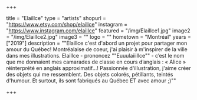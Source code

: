 +++

title = "Elaillce"
type = "artists"
shopurl = "https://www.etsy.com/shop/elaillce"
instagram = "https://www.instagram.com/elaillce"
featured = "/img/Elaillce1.jpg"
image2 = "/img/Elaillce2.jpg"
image3 = ""
logo = ""
hometown = "Montréal"
years = ["2019"]
description = "\"Elaillce c'est d'abord un projet pour partager mon amour du Québec! Montréalaise de coeur, j'ai plaisir à m'inspirer de la ville dans mes illustrations.  Elaillce - prononcez \"\"Euuulaiiillce\"\" - c’est le nom que me donnaient mes camarades de classe en cours d’anglais : « Alice » réinterprété en anglais approximatif...!  Passionnée d'illustration, j'aime créer des objets qui me ressemblent. Des objets colorés, pétillants, teintés d'humour. Et surtout, ils sont fabriqués au Québec ET avec amour ;)\""

+++
